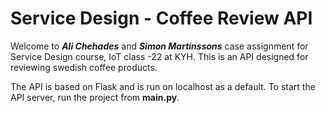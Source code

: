 # Service Design - Coffee Review API
Welcome to ***Ali Chehades*** and ***Simon Martinssons*** case assignment for Service Design course, IoT class -22 at KYH.
This is an API designed for reviewing swedish coffee products.

The API is based on Flask and is run on localhost as a default. To start the API server, run the project from 
**main.py**.